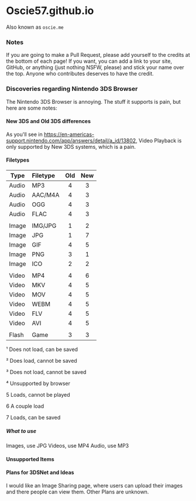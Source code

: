 # Oscie57.github.io
 Also known as `oscie.me`

### Notes
 If you are going to make a Pull Request, please add yourself to the credits at the bottom of each page! If you want, you can add a link to your site, GitHub, or anything (just nothing NSFW, please) and stick your name over the top. Anyone who contributes deserves to have the credit.

### Discoveries regarding Nintendo 3DS Browser
 The Nintendo 3DS Browser is annoying. The stuff it supports is pain, but here are some notes:

#### New 3DS and Old 3DS differences
 As you'll see in https://en-americas-support.nintendo.com/app/answers/detail/a_id/13802, Video Playback is only supported by New 3DS systems, which is a pain. 

#### Filetypes
| Type  | Filetype | Old | New |
| ----- | :------- | :-: | :-: |
| Audio | MP3      | 4   | 3   |
| Audio | AAC/M4A  | 4   | 3   |
| Audio | OGG      | 4   | 3   |
| Audio | FLAC     | 4   | 3   |
|       |          |     |     |
| Image | IMG/JPG  | 1   | 2   |
| Image | JPG      | 1   | 7   |
| Image | GIF      | 4   | 5   |
| Image | PNG      | 3   | 1   |
| Image | ICO      | 2   | 2   |
|       |          |     |     |
| Video | MP4      | 4   | 6   |
| Video | MKV      | 4   | 5   |
| Video | MOV      | 4   | 5   |
| Video | WEBM     | 4   | 5   |
| Video | FLV      | 4   | 5   |
| Video | AVI      | 4   | 5   |
|       |          |     |     |
| Flash | Game     | 3   | 3   |


¹ Does not load, can be saved

² Does load, cannot be saved

³ Does not load, cannot be saved

⁴ Unsupported by browser

5 Loads, cannot be played

6 A couple load

7 Loads, can be saved


##### What to use
Images, use JPG
Videos, use MP4
Audio, use MP3

#### Unsupported Items

#### Plans for 3DSNet and Ideas
 I would like an Image Sharing page, where users can upload their images and there people can view them.
 Other Plans are unknown.
